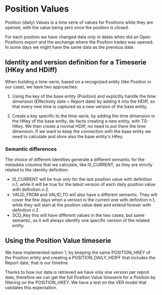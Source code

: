 # Position Values

Position (daily) Values is a time serie of values for Positions while they are opened, 
with the value being zero once the position is closed.

For each position we have changed data only in dates when did an Open Positions export 
and the exchange where the Position trades was opened. 
In some days we might have the same data as the previous date.

## Identity and version definition for a Timeserie (HKey and HDiff)
When building a time-serie, based on a recognized entity (like Position in our case), 
we have two approaches:

1. Using the key of the base entity (Position) and 
   explicitly handle the time dimension (Effectivity date = Report date)
   by adding it into the HDiff, so that every new time is captured 
   as a new version of the base entity.

2. Create a key specific to the time-serie, by adding the time dimension
   in the HKey of the base entity, de-facto creating a new entity, with TS-HKey.
   We then create a normal HDiff, no need to put there the time dimension.
   If we want to keep the connection with the base entity we need to calculate
   and store also the base entity's HKey.

### Semantic differences

The choice of different identities generate a different semantic for the metadata columns 
that we calculate, like IS_CURRENT, as they are strictly related to the identity definition.
- IS_CURRENT will be true only for the last position value with definition n.1,
  while it will be true for the latest version of each daily position value with definition n.2.
- VALID_FROM and VALID_TO will also have a different semantic.
  They will cover the few days when a version is the current one with definition n.1,
  while they will start at the position value date and extend forever with definition n.2
- SCD_Key this will have different values in the two cases, but same semantic,
  as it will always identify one specific version of the related entity.

## Using the Position Value timeserie

We have implemented option 1, by keeping the same POSITION_HKEY of the Position entity and 
creating a POSITION_DAILY_HDIFF that includes the Report date, that is our timeline.

Thanks to how our data is retrieved we have only one version per reprot date, therefore
we can get the full Position Value timeserie for a Position by filtering on the POSITION_HKEY.
We have a test on the VER model that validates this expectation.
